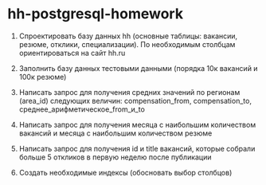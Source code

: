 # hh-postgresql-homework

1. Спроектировать базу данных hh (основные таблицы: вакансии, резюме, отклики, специализации). По необходимым столбцам ориентироваться на сайт hh.ru

2. Заполнить базу данных тестовыми данными (порядка 10к вакансий и 100к резюме)

3. Написать запрос для получения средних значений по регионам (area_id) следующих величин:
compensation_from, compensation_to, среднее_арифметическое_from_и_to

4. Написать запрос для получения месяца с наибольшим количеством вакансий и месяца с наибольшим количеством резюме

5. Написать запрос для получения id и title вакансий, которые собрали больше 5 откликов в первую неделю после публикации

6. Создать необходимые индексы (обосновать выбор столбцов)

